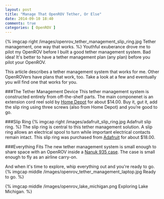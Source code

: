 ```yaml
---
layout: post
title: "Manage That OpenROV Tether, Or Else"
date: 2014-09-10 18:40
comments: true
categories: [ OpenROV ]
---
```

{% imgcap right /images/openrov_tether_management_slip_ring.jpg Tether management, one way that works. %}
Youthful exuberance drove me to pilot my OpenROV before I built a good tether management system. Bad idea! It's better to have a tether management plan (any plan) before you pilot your OpenROV.

This article describes a tether management system that works for me. Other OpenROVers have plans that work, too. Take a look at a few and eventually you will find one that works for you.
<!--more-->
###The Tether Management Device
This tether management system is constructed entirely from off-the-shelf parts. The main componenet is an extension cord reel sold by [Home Depot](http://www.homedepot.com/p/KAB-Enterprise-Co-Ltd-20-ft-16-3-Cord-Reel-with-4-Outlets-CR002/100661463?MERCH=RV-_-RV_homepage_rr-1-_-NA-_-100661463-_-N) for about $14.00. Buy it, gut it, add the slip ring using three screws (also from Home Depot) and you’re good to go.

###Slip Ring
{% imgcap right /images/adafruit_slip_ring.jpg Adafruit slip ring. %}
The slip ring is central to this tether management solution. A slip ring allows an electrical spool to turn while important electrical contacts remain intact. This slip ring was purchased from [Adafruit](https://www.adafruit.com/) for about $18.00.

###Everything Fits
The new tether management system is small enough to share space with an OpenROV inside a [Nanuk 935 case](http://www.amazon.com/gp/product/B00BP8UNFS/ref=oh_aui_detailpage_o03_s00?ie=UTF8&psc=1). The case is small enough to fly as an airline carry-on.

And when it's time to explore, whip everything out and you're ready to go.
{% imgcap middle /images/openrov_tether_management_laptop.jpg Ready to go. %}

{% imgcap middle /images/openrov_lake_michigan.png Exploring Lake Michigan. %}
